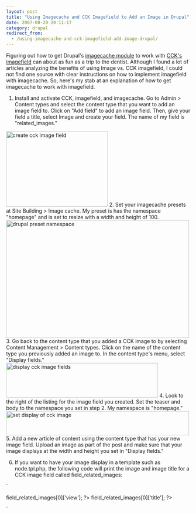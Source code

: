 ```yaml
---
layout: post
title: "Using Imagecache and CCK Imagefield to Add an Image in Drupal"
date: 2007-08-20 20:11:17
category: drupal
redirect_from:
  - /using-imagecache-and-cck-imagefield-add-image-drupal/
---
```


Figuring out how to get Drupal's [imagecache module][1] to work with [CCK's imagefield][2] can about as fun as a trip to the dentist. Although I found a lot of articles analyzing the benefits of using Image vs. CCK imagefield, I could not find one source with clear instructions on how to implement imagefield with imagecache. So, here's my stab at an explanation of how to get imagecache to work with imagefield.

 [1]: http://drupal.org/project/imagecache
 [2]: http://drupal.org/project/imagefield

1. Install and activate CCK, imagefield, and imagecache. Go to Admin > Content types and select the content type that you want to add an image field to. Click on "Add field" to add an image field. Then, give your field a title, select Image and create your field. The name of my field is "related_images."

<img src="/resources/u1/createfield.png" alt="create cck image field" height="205" width="278" /> 
2. Set your imagecache presets at Site Building > Image cache. My preset is has the namespace "homepage" and is set to resize with a width and height of 100. 

<img src="/resources/u1/namespace.png" alt="drupal preset namespace" height="321" width="500" /> 
3. Go back to the content type that you added a CCK image to by selecting Content Management > Content types. Click on the name of the content type you previously added an image to. In the content type's menu, select "Display fields."

<img src="/resources/u1/displayfields.png" alt="display cck image fields" height="94" width="415" /> 
4. Look to the right of the listing for the image field you created. Set the teaser and body to the namespace you set in step 2. My namespace is "homepage." 

<img src="/resources/u1/chooselook.png" alt="set display of cck image" height="66" width="500" /> 
5. Add a new article of content using the content type that has your new image field. Upload an image as part of the post and make sure that your image displays at the width and height you set in "Display fields."

6. If you want to have your image display in a template such as node.tpl.php, the following code will print the image and image title for a CCK image field called field\_related\_images: 

`
<?php print $node->field_related_images[0]['view']; ?> 


<?php print $node->field_related_images[0]['title'];  ?>
`